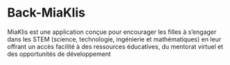 # Back-MiaKlis
MiaKlis est une application conçue pour encourager les filles à s’engager dans les STEM (science, technologie, ingénierie et mathématiques) en leur offrant un accès facilité à des ressources éducatives, du mentorat virtuel et des opportunités de développement
